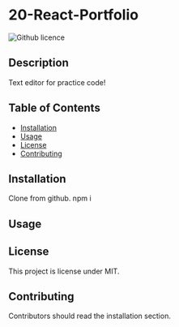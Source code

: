 # 20-React-Portfolio
![Github licence](https://img.shields.io/badge/License-MIT-yellow.svg)

## Description 
Text editor for practice code!
 
## Table of Contents
* [Installation](#installation)
* [Usage](#usage)
* [License](#license)
* [Contributing](#contributing)

## Installation 
Clone from github. 
npm i

## Usage 


## License 
This project is license under MIT.

## Contributing 
Contributors should read the installation section. 